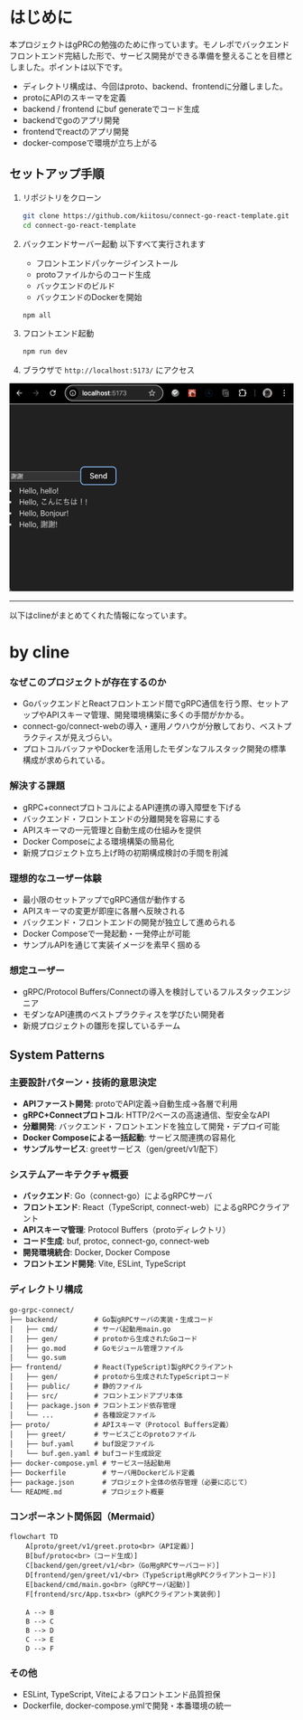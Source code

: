 # はじめに

本プロジェクトはgPRCの勉強のために作っています。モノレポでバックエンドフロントエンド完結した形で、サービス開発ができる準備を整えることを目標としました。ポイントは以下です。
- ディレクトリ構成は、今回はproto、backend、frontendに分離しました。
- protoにAPIのスキーマを定義
- backend / frontend にbuf generateでコード生成
- backendでgoのアプリ開発
- frontendでreactのアプリ開発
- docker-composeで環境が立ち上がる

## セットアップ手順

1. リポジトリをクローン
   ```sh
   git clone https://github.com/kiitosu/connect-go-react-template.git
   cd connect-go-react-template
   ```

2. バックエンドサーバー起動
   以下すべて実行されます
   - フロントエンドパッケージインストール
   - protoファイルからのコード生成
   - バックエンドのビルド
   - バックエンドのDockerを開始
   ```sh
   npm all
   ```

3. フロントエンド起動
   ```sh
   npm run dev
   ```

4. ブラウザで `http://localhost:5173/` にアクセス

![フロントエンド](image.png)


---
以下はclineがまとめてくれた情報になっています。

# by cline
### なぜこのプロジェクトが存在するのか
- GoバックエンドとReactフロントエンド間でgRPC通信を行う際、セットアップやAPIスキーマ管理、開発環境構築に多くの手間がかかる。
- connect-go/connect-webの導入・運用ノウハウが分散しており、ベストプラクティスが見えづらい。
- プロトコルバッファやDockerを活用したモダンなフルスタック開発の標準構成が求められている。

### 解決する課題
- gRPC+connectプロトコルによるAPI連携の導入障壁を下げる
- バックエンド・フロントエンドの分離開発を容易にする
- APIスキーマの一元管理と自動生成の仕組みを提供
- Docker Composeによる環境構築の簡易化
- 新規プロジェクト立ち上げ時の初期構成検討の手間を削減

### 理想的なユーザー体験
- 最小限のセットアップでgRPC通信が動作する
- APIスキーマの変更が即座に各層へ反映される
- バックエンド・フロントエンドの開発が独立して進められる
- Docker Composeで一発起動・一発停止が可能
- サンプルAPIを通じて実装イメージを素早く掴める

### 想定ユーザー
- gRPC/Protocol Buffers/Connectの導入を検討しているフルスタックエンジニア
- モダンなAPI連携のベストプラクティスを学びたい開発者
- 新規プロジェクトの雛形を探しているチーム

## System Patterns

### 主要設計パターン・技術的意思決定
- **APIファースト開発**: protoでAPI定義→自動生成→各層で利用
- **gRPC+Connectプロトコル**: HTTP/2ベースの高速通信、型安全なAPI
- **分離開発**: バックエンド・フロントエンドを独立して開発・デプロイ可能
- **Docker Composeによる一括起動**: サービス間連携の容易化
- **サンプルサービス**: greetサービス（gen/greet/v1/配下）

### システムアーキテクチャ概要
- **バックエンド**: Go（connect-go）によるgRPCサーバ
- **フロントエンド**: React（TypeScript, connect-web）によるgRPCクライアント
- **APIスキーマ管理**: Protocol Buffers（protoディレクトリ）
- **コード生成**: buf, protoc, connect-go, connect-web
- **開発環境統合**: Docker, Docker Compose
- **フロントエンド開発**: Vite, ESLint, TypeScript

### ディレクトリ構成

```
go-grpc-connect/
├── backend/         # Go製gRPCサーバの実装・生成コード
│   ├── cmd/         # サーバ起動用main.go
│   ├── gen/         # protoから生成されたGoコード
│   ├── go.mod       # Goモジュール管理ファイル
│   └── go.sum
├── frontend/        # React(TypeScript)製gRPCクライアント
│   ├── gen/         # protoから生成されたTypeScriptコード
│   ├── public/      # 静的ファイル
│   ├── src/         # フロントエンドアプリ本体
│   ├── package.json # フロントエンド依存管理
│   └── ...          # 各種設定ファイル
├── proto/           # APIスキーマ（Protocol Buffers定義）
│   ├── greet/       # サービスごとのprotoファイル
│   ├── buf.yaml     # buf設定ファイル
│   └── buf.gen.yaml # bufコード生成設定
├── docker-compose.yml # サービス一括起動用
├── Dockerfile         # サーバ用Dockerビルド定義
├── package.json       # プロジェクト全体の依存管理（必要に応じて）
└── README.md          # プロジェクト概要
```

### コンポーネント関係図（Mermaid）

```mermaid
flowchart TD
    A[proto/greet/v1/greet.proto<br>（API定義）]
    B[buf/protoc<br>（コード生成）]
    C[backend/gen/greet/v1/<br>（Go用gRPCサーバコード）]
    D[frontend/gen/greet/v1/<br>（TypeScript用gRPCクライアントコード）]
    E[backend/cmd/main.go<br>（gRPCサーバ起動）]
    F[frontend/src/App.tsx<br>（gRPCクライアント実装例）]

    A --> B
    B --> C
    B --> D
    C --> E
    D --> F
```

### その他
- ESLint, TypeScript, Viteによるフロントエンド品質担保
- Dockerfile, docker-compose.ymlで開発・本番環境の統一

